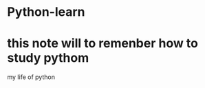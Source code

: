 Python-learn
============
this note will to remenber how to study pythom
===========

my life of python
